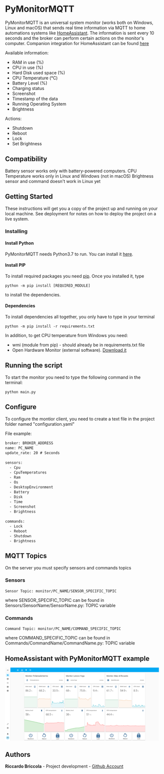 # PyMonitorMQTT
PyMonitorMQTT is an universal system monitor (works both on Windows, Linux and macOS) that sends real time information via MQTT to home automations systems like [HomeAssistant](https://github.com/home-assistant/home-assistant).
The information is sent every 10 seconds and the broker can perform certain actions on the monitor's computer.
Companion integration for HomeAssistant can be found [here](https://github.com/richibrics/HassMonitorMqtt)

Available information:
* RAM in use (%)
* CPU in use (%)
* Hard Disk used space (%)
* CPU Temperature (°C)
* Battery Level (%)
* Charging status 
* Screenshot
* Timestamp of the data
* Running Operating System
* Brightness

Actions:
* Shutdown
* Reboot
* Lock
* Set Brightness

## Compatibility

Battery sensor works only with battery-powered computers.
CPU Temperature works only in Linux and Windows (not in macOS)
Brightness sensor and command doesn't work in Linux yet

## Getting Started

These instructions will get you a copy of the project up and running on your local machine. See deployment for notes on how to deploy the project on a live system.

### Installing

#### Install Python

PyMonitorMQTT needs Python3.7 to run.
You can install it [here](https://www.python.org/downloads/).

#### Install PIP
To install required packages you need [pip](https://www.makeuseof.com/tag/install-pip-for-python/). Once you installed it, type
```
python -m pip install [REQUIRED_MODULE]
```
to install the dependencies.

#### Dependencies
To install dependencies all together, you only have to type in your terminal
```
python -m pip install -r requirements.txt
```

In addition, to get CPU temperature from Windows you need:
* wmi (module from pip) - should already be in requirements.txt file
* Open Hardware Monitor (external software). [Download it](https://openhardwaremonitor.org/downloads/)

## Running the script

To start the monitor you need to type the following command in the terminal:
```
python main.py
```

## Configure
To configure the montior client, you need to create a text file in the project folder named "configuration.yaml"

File example:
```
broker: BROKER_ADDRESS
name: PC_NAME
update_rate: 20 # Seconds

sensors:
  - Cpu
  - CpuTemperatures
  - Ram
  - Os
  - DesktopEnvironment
  - Battery
  - Disk
  - Time
  - Screenshot
  - Brightness

commands:
  - Lock
  - Reboot
  - Shutdown
  - Brightness

```



## MQTT Topics
On the server you must specify sensors and commands topics
### Sensors
```
Sensor Topic: monitor/PC_NAME/SENSOR_SPECIFIC_TOPIC
```
where SENSOR_SPECIFIC_TOPIC can be found in Sensors/SensorName/SensorName.py: TOPIC variable
### Commands
```
Command Topic: monitor/PC_NAME/COMMAND_SPECIFIC_TOPIC
```
where COMMAND_SPECIFIC_TOPIC can be found in Commands/CommandName/CommandName.py: TOPIC variable
## HomeAssistant with PyMonitorMQTT example

![HomeAssistant Example](Home%20Assistant%20Monitors.png?raw=true "HomeAssistant Example")

## Authors

**Riccardo Briccola** - Project development - [Github Account](https://github.com/richibrics)
